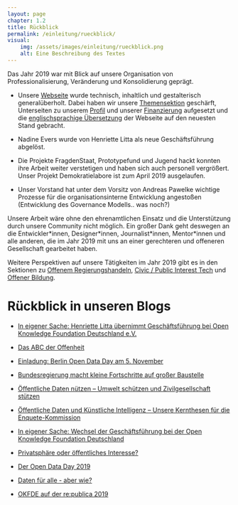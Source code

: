 ```yaml
---
layout: page
chapter: 1.2
title: Rückblick
permalink: /einleitung/rueckblick/
visual:
    img: /assets/images/einleitung/rueckblick.png
    alt: Eine Beschreibung des Textes
---
```


Das Jahr 2019 war mit Blick auf unsere Organisation von Professionalisierung, Veränderung und Konsolidierung geprägt. 

* Unsere [Webseite](https://okfn.de) wurde technisch, inhaltlich und gestalterisch generalüberholt. Dabei haben wir unsere [Themensektion](https://okfn.de/themen/) geschärft, Unterseiten zu unserem [Profil](https://okfn.de/profil/) und unserer [Finanzierung](https://okfn.de/finanzierung/) aufgesetzt und die [englischsprachige Übersetzung](https://okfn.de/en/) der Webseite auf den neuesten Stand gebracht. 

* Nadine Evers wurde von Henriette Litta als neue Geschäftsführung abgelöst. 

* Die Projekte FragdenStaat, Prototypefund und Jugend hackt konnten ihre Arbeit weiter verstetigen und haben sich auch personell vergrößert. Unser Projekt Demokratielabore ist zum April 2019 ausgelaufen. 

* Unser Vorstand hat unter dem Vorsitz von Andreas Pawelke wichtige Prozesse für die organisationsinterne Entwicklung angestoßen (Entwicklung des Governance Modells.. was noch?) 

Unsere Arbeit wäre ohne den ehrenamtlichen Einsatz und die Unterstützung durch unsere Community nicht möglich. Ein großer Dank geht deswegen an die Entwickler\*innen, Designer\*innen, Journalist\*innen, Mentor\*innen und alle anderen, die im Jahr 2019 mit uns an einer gerechteren und offeneren Gesellschaft gearbeitet haben.

Weitere Perspektiven auf unsere Tätigkeiten im Jahr 2019 gibt es in den Sektionen zu [Offenem Regierungshandeln](/opengovernment/), [Civic  / Public Interest Tech](civicandpublicinteresttech) und [Offener Bildung](offeneundpolitischebildung).

# Rückblick in unseren Blogs

* [In eigener Sache: Henriette Litta übernimmt Geschäftsführung bei Open Knowledge Foundation Deutschland e.V.](https://okfn.de/blog/2019/12/willkommen-henriette/)

* [Das ABC der Offenheit](https://okfn.de/blog/2019/11/abc-der-offenheit/)

* [Einladung: Berlin Open Data Day am 5. November](https://okfn.de/blog/2019/10/berlin-open-data-day-2019-boddy/)

* [Bundesregierung macht kleine Fortschritte auf großer Baustelle](https://okfn.de/blog/2019/09/bundesregierung-macht-kleine-fortschritte-auf-gro%C3%9Fer-baustelle/)

* [Öffentliche Daten nützen – Umwelt schützen und Zivilgesellschaft stützen](https://okfn.de/blog/2019/07/bits-und-baeume-publikation/)

* [Öffentliche Daten und Künstliche Intelligenz – Unsere Kernthesen für die Enquete-Kommission](https://okfn.de/blog/2019/07/offene-daten-ki/)

* [In eigener Sache: Wechsel der Geschäftsführung bei der Open Knowledge Foundation Deutschland](https://okfn.de/blog/2019/05/wechsel-gf/)

* [Privatsphäre oder öffentliches Interesse?](https://okfn.de/blog/2019/06/privatsphaere-oder-oeffentliches-interesse/)

* [Der Open Data Day 2019](https://okfn.de/blog/2019/02/open-data-day/)

* [Daten für alle - aber wie?](https://okfn.de/blog/2019/04/daten-f%C3%BCr-alle-aber-wie/)

* [OKFDE auf der re:publica 2019](https://okfn.de/blog/2019/05/okfde-auf-der-rp19/)
